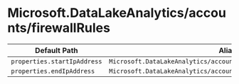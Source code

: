 # Microsoft.DataLakeAnalytics/accounts/firewallRules

| Default Path | Alias |
|---|---|
| `properties.startIpAddress` | `Microsoft.DataLakeAnalytics/accounts/firewallRules/startIpAddress` |
| `properties.endIpAddress` | `Microsoft.DataLakeAnalytics/accounts/firewallRules/endIpAddress` |

